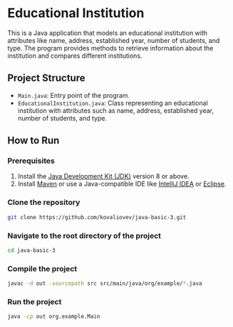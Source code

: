 # Educational Institution

This is a Java application that models an educational institution with attributes like name, address, established year, number of students, and type. The program provides methods to retrieve information about the institution and compares different institutions.

## Project Structure

- `Main.java`: Entry point of the program.
- `EducationalInstitution.java`: Class representing an educational institution with attributes such as name, address, established year, number of students, and type.

## How to Run

### Prerequisites
1. Install the [Java Development Kit (JDK)](https://www.oracle.com/java/technologies/javase-jdk11-downloads.html) version 8 or above.
2. Install [Maven](https://maven.apache.org/) or use a Java-compatible IDE like [IntelliJ IDEA](https://www.jetbrains.com/idea/) or [Eclipse](https://www.eclipse.org/ide/).

### Clone the repository
```bash
git clone https://github.com/kovaliovev/java-basic-3.git
```

### Navigate to the root directory of the project
```bash
cd java-basic-3
```

### Compile the project
```bash
javac -d out -sourcepath src src/main/java/org/example/*.java
```

### Run the project
```bash
java -cp out org.example.Main
```
